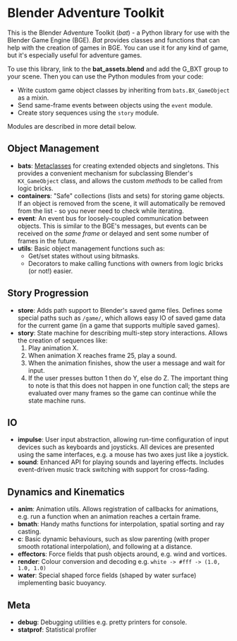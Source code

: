 # Blender Adventure Toolkit

This is the Blender Adventure Toolkit (*bat*) - a Python library for use with
the Blender Game Engine (BGE). *Bat* provides classes and functions that can
help with the creation of games in BGE. You can use it for any kind of game,
but it's especially useful for adventure games.

To use this library, link to the **bat_assets.blend** and add the G_BXT group to
your scene. Then you can use the Python modules from your code:

- Write custom game object classes by inheriting from `bats.BX_GameObject` as a
  mixin.
- Send same-frame events between objects using the `event` module.
- Create story sequences using the `story` module.

Modules are described in more detail below.


## Object Management

- **bats**: [Metaclasses][mc] for creating extended objects and singletons. This
  provides a convenient mechanism for subclassing Blender's `KX_GameObject`
  class, and allows the custom *methods* to be called from logic bricks.
- **containers**: "Safe" collections (lists and sets) for storing game objects.
  If an object is removed from the scene, it will automatically be removed from
  the list - so you never need to check while iterating.
- **event**: An event bus for loosely-coupled communication between objects.
  This is similar to the BGE's messages, but events can be received on the *same
  frame* or delayed and sent some number of frames in the future.
- **utils**: Basic object management functions such as:
    - Get/set states without using bitmasks.
    - Decorators to make calling functions with owners from logic bricks (or
      not!) easier.


## Story Progression

- **store**: Adds path support to Blender's saved game files. Defines some
  special paths such as `/game/`, which allows easy IO of saved game data for
  the current game (in a game that supports multiple saved games).
- **story**: State machine for describing multi-step story interactions. Allows
  the creation of sequences like:
    1. Play animation X.
    1. When animation X reaches frame 25, play a sound.
    1. When the animation finishes, show the user a message and wait for input.
    1. If the user presses button 1 then do Y, else do Z.
  The important thing to note is that this does not happen in one function call;
  the steps are evaluated over many frames so the game can continue while the
  state machine runs.


## IO

- **impulse**: User input abstraction, allowing run-time configuration of input
  devices such as keyboards and joysticks. All devices are presented using the
  same interfaces, e.g. a mouse has two axes just like a joystick.
- **sound**: Enhanced API for playing sounds and layering effects. Includes
  event-driven music track switching with support for cross-fading.


## Dynamics and Kinematics

- **anim**: Animation utils. Allows registration of callbacks for animations,
  e.g. run a function when an animation reaches a certain frame.
- **bmath**: Handy maths functions for interpolation, spatial sorting and ray
  casting.
- **c**: Basic dynamic behaviours, such as slow parenting (with proper smooth
  rotational interpolation), and following at a distance.
- **effectors**: Force fields that push objects around, e.g. wind and vortices.
- **render**: Colour conversion and decoding e.g.
  `white -> #fff -> (1.0, 1.0, 1.0)`
- **water**: Special shaped force fields (shaped by water surface) implementing
  basic buoyancy.


## Meta

- **debug**: Debugging utilities e.g. pretty printers for console.
- **statprof**: Statistical profiler



[mc]: http://stackoverflow.com/a/100146/320036
